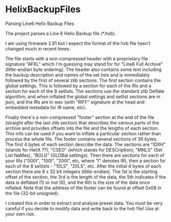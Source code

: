 # HelixBackupFiles
Parsing Line6 Helix Backup Files

The project parses a Line 6 Helix Backup file (*.hxb).

I am using firmware 2.81 but I expect the format of the hxb file hasn't changed much in recent times.

The file starts with a non-compressed header with a proprietary file signature "AF6L" which I'm guessing may stand for for "Line6 Full Archive" (little-endian byte ordering). The header also contains some text including the backup description and names of the set lists and is immediately followed by the first of several zlib sections. The first section contains the global settings. This is followed by a section for each of the IRs and a section for each of the 8 setlists. The sections use the standard zlib Deflate algorithm, and when inflated the global settings and setlist sections are in json, and the IRs are in wav (with "RIFF" signature at the head and embedded metadata for IR name, etc).

Finally there's a non-compressed "footer" section at the end of the file (straight after the last zlib section) that describes the various parts of the archive and provides offsets into the file and the lengths of each section. This info can be used if you want to inflate a particular section rather than process the whole file. The footer contains several sections of 36 bytes. The first 4 bytes of each section describe the data. The sections are "IDXH" (stands for HeliX ??), "CSED" (which stands for DESCription), "MNLS" (Set List NaMes), "BOLG" (GLOBal settings). Then there are sections for each of your IRs ("000I", "100I", "200I", etc, where "I" denotes IR), then a section for each of the 8 setlists - "10LS", "20LS", etc. After the initial 4 bytes of each section there are 8 x 32 bit integers (little-endian). The 1st is the starting offset of the section, the 3rd is the length of the data, the 5th indicates if the data is deflated (1) or not (0), and the 6th is the size of the data once inflated. Note that the address of the footer can be found at offset 0x08 in the file (32-bit unsigned).

I created this in order to extract and analyse preset data. You must be very careful if you decide to modify data and write back to the hxb file! Use at your own risk.
